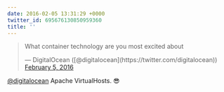```yaml
---
date: 2016-02-05 13:31:29 +0000
twitter_id: 695676130850959360
title: ''
---
```


<blockquote class="twitter-tweet"><p lang="en" dir="ltr">What container technology are you most excited about</p>&mdash; DigitalOcean ([@digitalocean](https://twitter.com/digitalocean)) <a href="https://twitter.com/digitalocean/status/695661095772524544?ref_src=twsrc%5Etfw">February 5, 2016</a></blockquote>
<script async src="https://platform.twitter.com/widgets.js" charset="utf-8"></script>

[@digitalocean](https://twitter.com/digitalocean) Apache VirtualHosts. 😎
